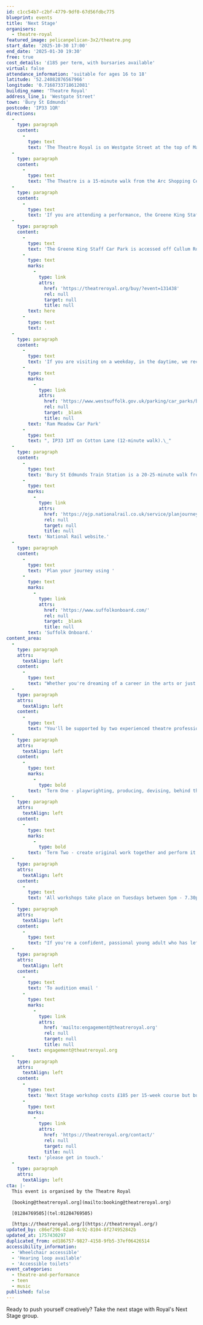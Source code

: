 ```yaml
---
id: c1cc54b7-c2bf-4779-9df0-67d56fdbc775
blueprint: events
title: 'Next Stage'
organisers:
  - theatre-royal
featured_image: pelicanpelican-3x2/theatre.png
start_date: '2025-10-30 17:00'
end_date: '2025-01-30 19:30'
free: true
cost_details: '£185 per term, with bursaries available'
virtual: false
attendance_information: 'suitable for ages 16 to 18'
latitude: '52.24082876567966'
longitude: '0.7168733718612081'
building_name: 'Theatre Royal'
address_line_1: 'Westgate Street'
town: 'Bury St Edmunds'
postcode: 'IP33 1QR'
directions:
  -
    type: paragraph
    content:
      -
        type: text
        text: 'The Theatre Royal is on Westgate Street at the top of Maynewater Lane, opposite the Greene King Brewery & Café. On foot, you’ll enter through the front entrance of the theatre.'
  -
    type: paragraph
    content:
      -
        type: text
        text: 'The Theatre is a 15-minute walk from the Arc Shopping Centre and just 5-minutes from the Abbey Gardens.'
  -
    type: paragraph
    content:
      -
        type: text
        text: 'If you are attending a performance, the Greene King Staff Car Park is made available to our visitors for evening and weekend performances only. '
  -
    type: paragraph
    content:
      -
        type: text
        text: 'The Greene King Staff Car Park is accessed off Cullum Road (A1302) and opens 1 hour before your performance at a charge per vehicle. Access to the Theatre is via steps (3-minute walk). Wheelchair users and customers with additional access requirements may be dropped-off for step- free access at the front of the theatre on Westgate Street. You can book a Parking Space '
      -
        type: text
        marks:
          -
            type: link
            attrs:
              href: 'https://theatreroyal.org/buy/?event=131438'
              rel: null
              target: null
              title: null
        text: here
      -
        type: text
        text: .
  -
    type: paragraph
    content:
      -
        type: text
        text: 'If you are visiting on a weekday, in the daytime, we recommend '
      -
        type: text
        marks:
          -
            type: link
            attrs:
              href: 'https://www.westsuffolk.gov.uk/parking/car_parks/bse_car_parks/ram-meadow-car-park.cfm'
              rel: null
              target: _blank
              title: null
        text: 'Ram Meadow Car Park'
      -
        type: text
        text: ", IP33 1XT on Cotton Lane (12-minute walk).\_"
  -
    type: paragraph
    content:
      -
        type: text
        text: 'Bury St Edmunds Train Station is a 20-25-minute walk from the theatre, with connections to Cambridge, Ipswich and the London-Norwich line. You can check train times and service updates on the '
      -
        type: text
        marks:
          -
            type: link
            attrs:
              href: 'https://ojp.nationalrail.co.uk/service/planjourney/search'
              rel: null
              target: null
              title: null
        text: 'National Rail website.'
  -
    type: paragraph
    content:
      -
        type: text
        text: 'Plan your journey using '
      -
        type: text
        marks:
          -
            type: link
            attrs:
              href: 'https://www.suffolkonboard.com/'
              rel: null
              target: _blank
              title: null
        text: 'Suffolk Onboard.'
content_area:
  -
    type: paragraph
    attrs:
      textAlign: left
    content:
      -
        type: text
        text: "Whether you're dreaming of a career in the arts or just looking for a space to go and experiment, join the Next Stage theatre group."
  -
    type: paragraph
    attrs:
      textAlign: left
    content:
      -
        type: text
        text: "You'll be supported by two experienced theatre professionals who will guide you in exploring key skills, including: acting technique, voice, movement, improvisation, script analysis, and you'll get a taste of technical theatre too. "
  -
    type: paragraph
    attrs:
      textAlign: left
    content:
      -
        type: text
        marks:
          -
            type: bold
        text: 'Term One - playwrighting, producing, devising, behind the scenes. 18 November to 16 December 2025.'
  -
    type: paragraph
    attrs:
      textAlign: left
    content:
      -
        type: text
        marks:
          -
            type: bold
        text: 'Term Two - create original work together and perform it at Bloom Festival. 13 January to 24 March 2025.'
  -
    type: paragraph
    attrs:
      textAlign: left
    content:
      -
        type: text
        text: 'All workshops take place on Tuesdays between 5pm - 7.30pm.'
  -
    type: paragraph
    attrs:
      textAlign: left
    content:
      -
        type: text
        text: "If you're a confident, passional young adult who has left school and is ready for the next step in their learning, join us at our group auditions from 10.30am - 12.30pm on Thursday 30 October at the Theatre Royal."
  -
    type: paragraph
    attrs:
      textAlign: left
    content:
      -
        type: text
        text: 'To audition email '
      -
        type: text
        marks:
          -
            type: link
            attrs:
              href: 'mailto:engagement@theatreroyal.org'
              rel: null
              target: null
              title: null
        text: engagement@theatreroyal.org
  -
    type: paragraph
    attrs:
      textAlign: left
    content:
      -
        type: text
        text: 'Next Stage workshop costs £185 per 15-week course but bursary places are available, '
      -
        type: text
        marks:
          -
            type: link
            attrs:
              href: 'https://theatreroyal.org/contact/'
              rel: null
              target: null
              title: null
        text: 'please get in touch.'
  -
    type: paragraph
    attrs:
      textAlign: left
cta: |-
  This event is organised by the Theatre Royal 

  [booking@theatreroyal.org](mailto:booking@theatreroyal.org)

  [01284769505](tel:01284769505)

  [https://theatreroyal.org/](https://theatreroyal.org/)
updated_by: c86ef296-82a8-4c92-8104-8f274952842b
updated_at: 1757430297
duplicated_from: ed186757-9827-4158-9fb5-37ef06426514
accessibility_information:
  - 'Wheelchair accessible'
  - 'Hearing loop available'
  - 'Accessible toilets'
event_categories:
  - theatre-and-performance
  - teen
  - music
published: false
---
```

Ready to push yourself creatively? Take the next stage with Royal's Next Stage group.